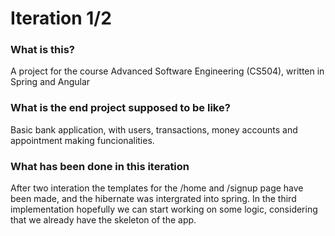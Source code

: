 # Iteration 1/2

### What is this?

A project for the course Advanced Software Engineering (CS504), written in Spring and Angular

### What is the end project supposed to be like?

Basic bank application, with users, transactions, money accounts and appointment making funcionalities.

### What has been done in this iteration

After two interation the templates for the /home and /signup page have been made, and the hibernate was intergrated into spring.
In the third implementation hopefully we can start working on some logic, considering that we already have the skeleton of the app.

